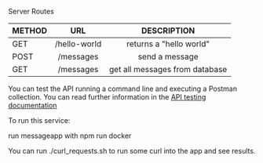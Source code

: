 Server Routes

| METHOD |             URL              |              DESCRIPTION              |
| ------ | :--------------------------: | :-----------------------------------: |
| GET    | /hello-world                 | returns a "hello world"               |
| POST   | /messages                    | send a message                        |
| GET    | /messages                    | get all messages from database        |

You can test the API running a command line and executing a Postman collection. You can read further information in the [API testing documentation](https://github.com/ArturoEchanique/cabifyExercises/blob/arturo.echanique/hacking-partner/API%20testing/doc/APITesting.md)

To run this service:

run messageapp with npm run docker

You can run ./curl_requests.sh to run some curl into the app and see results.